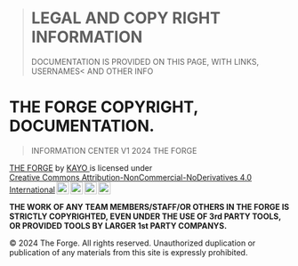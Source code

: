 > #  LEGAL AND COPY RIGHT INFORMATION 
> DOCUMENTATION IS PROVIDED ON THIS PAGE, WITH LINKS, USERNAMES< AND OTHER INFO



# THE FORGE COPYRIGHT, DOCUMENTATION.
> INFORMATION CENTER V1 2024 THE FORGE

<p xmlns:cc="http://creativecommons.org/ns#" xmlns:dct="http://purl.org/dc/terms/"><a property="dct:title" rel="cc:attributionURL" href="https://discord.gg/cpSG99f6QK">THE FORGE</a> by <a rel="cc:attributionURL dct:creator" property="cc:attributionName" href="https://discord.gg/cpSG99f6QK">KAYO </a> is licensed under <a href="https://creativecommons.org/licenses/by-nc-nd/4.0/?ref=chooser-v1" target="_blank" rel="license noopener noreferrer" style="display:inline-block;">Creative Commons Attribution-NonCommercial-NoDerivatives 4.0 International<img style="height:22px!important;margin-left:3px;vertical-align:text-bottom;" src="https://mirrors.creativecommons.org/presskit/icons/cc.svg?ref=chooser-v1" alt=""><img style="height:22px!important;margin-left:3px;vertical-align:text-bottom;" src="https://mirrors.creativecommons.org/presskit/icons/by.svg?ref=chooser-v1" alt=""><img style="height:22px!important;margin-left:3px;vertical-align:text-bottom;" src="https://mirrors.creativecommons.org/presskit/icons/nc.svg?ref=chooser-v1" alt=""><img style="height:22px!important;margin-left:3px;vertical-align:text-bottom;" src="https://mirrors.creativecommons.org/presskit/icons/nd.svg?ref=chooser-v1" alt=""></a></p>

**THE WORK OF ANY TEAM MEMBERS/STAFF/OR OTHERS IN THE FORGE IS STRICTLY COPYRIGHTED, EVEN UNDER THE USE OF 3rd PARTY TOOLS, OR PROVIDED TOOLS BY LARGER 1st PARTY COMPANYS.**

© 2024 The Forge. All rights reserved. Unauthorized duplication or publication of any materials from this site is expressly prohibited.






















